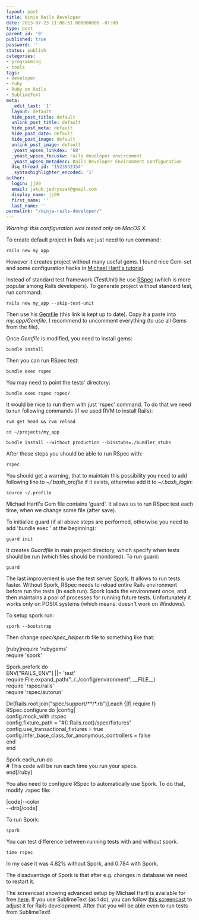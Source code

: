 ```yaml
---
layout: post
title: Ninja Rails Developer
date: 2013-07-23 11:06:51.000000000 -07:00
type: post
parent_id: '0'
published: true
password: ''
status: publish
categories:
- programming
- tools
tags:
- developer
- ruby
- Ruby on Rails
- SublimeText
meta:
  _edit_last: '1'
  layout: default
  hide_post_title: default
  unlink_post_title: default
  hide_post_meta: default
  hide_post_date: default
  hide_post_image: default
  unlink_post_image: default
  _yoast_wpseo_linkdex: '68'
  _yoast_wpseo_focuskw: rails developer environment
  _yoast_wpseo_metadesc: Rails Developer Environment Configuration
  dsq_thread_id: '1523932354'
  _syntaxhighlighter_encoded: '1'
author:
  login: jj09
  email: jakub.jedryszek@gmail.com
  display_name: jj09
  first_name: ''
  last_name: ''
permalink: "/ninja-rails-developer/"
---
```

<p><i>Warning: this configuration was tested only on MacOS X.</i></p>
<p>To create default project in Rails we just need to run command:</p>
<p><code>rails new my_app</code> </p>
<p>However it creates project without many useful gems. I found nice Gem-set and some configuration hacks in <a href="http://ruby.railstutorial.org/">Michael Hartl's tutorial</a>.</p>
<p>Instead of standard test framework (TestUnit) he use <a href="http://rspec.info/">RSpec</a> (which is more popular among Rails developers). To generate project without standard test, run command:</p>
<p><code>rails new my_app --skip-test-unit</code> </p>
<p>Then use his <a href="https://raw.github.com/railstutorial/sample_app_2nd_ed/master/Gemfile">Gemfile</a> (this link is kept up to date). Copy it a paste into <em>my_app/Gemfile</em>. I recommend to uncomment everything (to use all Gems from the file).</p>
<p>Once <em>Gemfile</em> is modified, you need to install gems:</p>
<p><code>bundle install</code></p>
<p>Then you can run RSpec test:</p>
<p><code>bundle exec rspec</code> </p>
<p>You may need to point the tests' directory:</p>
<p><code>bundle exec rspec rspec/</code> </p>
<p>It would be nice to run them with just 'rspec' command. To do that we need to run following commands (if we used RVM to install Rails):</p>
<p><code>rvm get head && rvm reload</code> </p>
<p><code>cd ~/projects/my_app</code> </p>
<p><code>bundle install --without production --binstubs=./bundler_stubs</code> </p>
<p>After those steps you should be able to run RSpec with:</p>
<p><code>rspec</code> </p>
<p>You should get a warning, that to maintain this possibility you need to add following line to <em>~/.bash_profile</em> if it exists, otherwise add it to <em>~/.bash_login</em>:</p>
<p><code>source ~/.profile</code> </p>
<p>Michael Hartl's Gem file contains 'guard'. It allows us to run RSpec test each time, when we change some file (after save). </p>
<p>To initialize guard (if all above steps are performed, otherwise you need to add 'bundle exec ' at the beginning):</p>
<p><code>guard init</code> </p>
<p>It creates <em>Guardfile</em> in main project directory, which specify when tests should be run (which files should be monitored). To run guard:</p>
<p><code>guard</code> </p>
<p>The last improvement is use the test server <a href="https://github.com/sporkrb/spork">Spork</a>. It allows to run tests faster. Without Spork, RSpec needs to reload entire Rails environment before run the tests (in each run). Spork loads the environment once, and then maintains a pool of processes for running future tests. Unfortunately it works only on POSIX systems (which means: doesn't work on Windows).</p>
<p>To setup spork run:</p>
<p><code>spork --bootstrap</code></p>
<p>Then change <em>spec/spec_helper.rb</em> file to something like that:</p>
<p>[ruby]require 'rubygems'<br />
require 'spork'</p>
<p>Spork.prefork do<br />
  ENV[&quot;RAILS_ENV&quot;] ||= 'test'<br />
  require File.expand_path(&quot;../../config/environment&quot;, __FILE__)<br />
  require 'rspec/rails'<br />
  require 'rspec/autorun'</p>
<p>  Dir[Rails.root.join(&quot;spec/support/**/*.rb&quot;)].each {|f| require f}<br />
  RSpec.configure do |config|<br />
    config.mock_with :rspec<br />
    config.fixture_path = &quot;#{::Rails.root}/spec/fixtures&quot;<br />
    config.use_transactional_fixtures = true<br />
    config.infer_base_class_for_anonymous_controllers = false<br />
  end<br />
end</p>
<p>Spork.each_run do<br />
  # This code will be run each time you run your specs.<br />
end[/ruby]</p>
<p>You also need to configure RSpec to automatically use Spork. To do that, modify .rspec file:</p>
<p>[code]--color<br />
--drb[/code]</p>
<p>To run Spork:</p>
<p><code>spork</code></p>
<p>You can test difference between running tests with and without spork.</p>
<p><code>time rspec</code></p>
<p>In my case it was 4.821s without Spork, and 0.784 with Spork.</p>
<p>The disadvantage of Spork is that after e.g. changes in database we need to restart it. </p>
<p>The screencast showing advanced setup by Michael Hartl is available for free <a href="http://youtu.be/FZ-b9oZpCZY">here</a>. If you use SublimeText (as I do), you can follow <a href="http://youtu.be/05x1Jk4rT1A">this screencast</a> to adjust it for Rails development. After that you will be able even to run tests from SublimeText!</p>
